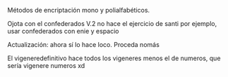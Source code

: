 Métodos de encriptación mono y polialfabéticos.


Ojota con el confederados V.2 no hace el ejercicio de santi por ejemplo, usar confederados con enie y espacio

Actualización: ahora sí lo hace loco. Proceda nomás


El vigeneredefinitivo hace todos los vigeneres menos el de numeros, que sería vigenere numeros xd

